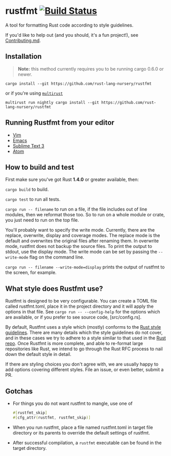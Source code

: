 # rustfmt [![Build Status](https://travis-ci.org/rust-lang-nursery/rustfmt.svg)](https://travis-ci.org/rust-lang-nursery/rustfmt)

A tool for formatting Rust code according to style guidelines.

If you'd like to help out (and you should, it's a fun project!), see
[Contributing.md](Contributing.md).


## Installation

> **Note:** this method currently requires you to be running cargo 0.6.0 or
> newer.

```
cargo install --git https://github.com/rust-lang-nursery/rustfmt
```

or if you're using [`multirust`](https://github.com/brson/multirust)

```
multirust run nightly cargo install --git https://github.com/rust-lang-nursery/rustfmt
```


## Running Rustfmt from your editor

* [Vim](http://johannh.me/blog/rustfmt-vim.html)
* [Emacs](https://github.com/fbergroth/emacs-rustfmt)
* [Sublime Text 3](https://packagecontrol.io/packages/BeautifyRust)
* [Atom](atom.md)


## How to build and test

First make sure you've got Rust **1.4.0** or greater available, then:

`cargo build` to build.

`cargo test` to run all tests.

`cargo run -- filename` to run on a file, if the file includes out of line
modules, then we reformat those too. So to run on a whole module or crate, you
just need to run on the top file.

You'll probably want to specify the write mode. Currently, there are the
replace, overwrite, display and coverage modes. The replace mode is the default
and overwrites the original files after renaming them. In overwrite mode,
rustfmt does not backup the source files. To print the output to stdout, use the
display mode. The write mode can be set by passing the `--write-mode` flag on
the command line.

`cargo run -- filename --write-mode=display` prints the output of rustfmt to the
screen, for example.


## What style does Rustfmt use?

Rustfmt is designed to be very configurable. You can create a TOML file called
rustfmt.toml, place it in the project directory and it will apply the options
in that file. See `cargo run -- --config-help` for the options which are available,
or if you prefer to see source code, [src/config.rs].

By default, Rustfmt uses a style which (mostly) conforms to the
[Rust style guidelines](https://github.com/rust-lang/rust/tree/master/src/doc/style).
There are many details which the style guidelines do not cover, and in these
cases we try to adhere to a style similar to that used in the
[Rust repo](https://github.com/rust-lang/rust). Once Rustfmt is more complete, and
able to re-format large repositories like Rust, we intend to go through the Rust
RFC process to nail down the default style in detail.

If there are styling choices you don't agree with, we are usually happy to add
options covering different styles. File an issue, or even better, submit a PR.


## Gotchas

* For things you do not want rustfmt to mangle, use one of

    ```rust
    #[rustfmt_skip]
    #[cfg_attr(rustfmt, rustfmt_skip)]
    ```
* When you run rustfmt, place a file named rustfmt.toml in target file
  directory or its parents to override the default settings of rustfmt.
* After successful compilation, a `rustfmt` executable can be found in the
  target directory.
